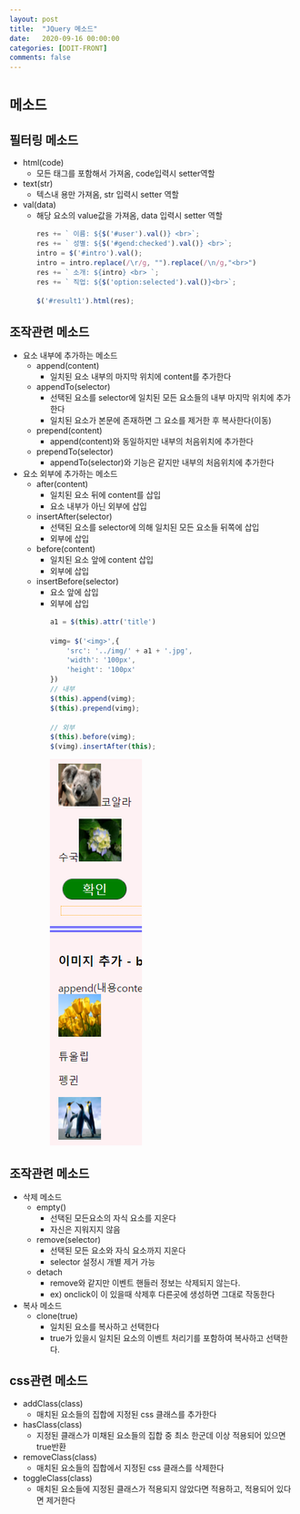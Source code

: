 ```yaml
---
layout: post
title:  "JQuery 메소드"
date:   2020-09-16 00:00:00
categories: [DDIT-FRONT]
comments: false
---
```


# `메소드`

## 필터링 메소드
- html(code)
    - 모든 태그를 포함해서 가져옴, code입력시 setter역할
- text(str)
    - 텍스내 용만 가져옴, str 입력시 setter 역할
- val(data)
    - 해당 요소의 value값을 가져옴, data 입력시 setter 역할
        ```javascript
        res += ` 이름: ${$('#user').val()} <br>`;
        res += ` 성별: ${$('#gend:checked').val()} <br>`;
        intro = $('#intro').val();
        intro = intro.replace(/\r/g, "").replace(/\n/g,"<br>")
        res += ` 소개: ${intro} <br> `;
        res += ` 직업: ${$('option:selected').val()}<br>`;
        
        $('#result1').html(res);
        ```   
      
## 조작관련 메소드
- 요소 내부에 추가하는 메소드
    - append(content)   
        - 일치된 요소 내부의 마지막 위치에 content를 추가한다
    - appendTo(selector)
        - 선택된 요소를 selector에 일치된 모든 요소들의 내부 마지막 위치에 추가한다
        - 일치된 요소가 본문에 존재하면 그 요소를 제거한 후 복사한다(이동)   
    - prepend(content)
        - append(content)와 동일하지만 내부의 처음위치에 추가한다
    - prependTo(selector)
        - appendTo(selector)와 기능은 같지만 내부의 처음위치에 추가한다
- 요소 외부에 추가하는 메소드    
    - after(content)
        - 일치된 요소 뒤에 content를 삽입
        - 요소 내부가 아닌 외부에 삽입
    - insertAfter(selector) 
        - 선택된 요소를 selector에 의해 일치된 모든 요소들 뒤쪽에 삽입
        - 외부에 삽입
    - before(content)
        - 일치된 요소 앞에 content 삽입
        - 외부에 삽입
    - insertBefore(selector)
        - 요소 앞에 삽입
        - 외부에 삽입
            ```javascript
            a1 = $(this).attr('title')
            
            vimg= $('<img>',{
                'src': '../img/' + a1 + '.jpg',
                'width': '100px',
                'height': '100px'
            })
            // 내부
            $(this).append(vimg);
            $(this).prepend(vimg);
          
            // 외부
            $(this).before(vimg);
            $(vimg).insertAfter(this);
            ```
            ![결과](/img/0916/1.PNG)
            
## 조작관련 메소드
- 삭제 메소드
    - empty()
        - 선택된 모든요소의 자식 요소를 지운다
        - 자신은 지워지지 않음
    - remove(selector)
        - 선택된 모든 요소와 자식 요소까지 지운다
        - selector 설정시 개별 제거 가능
    - detach
        - remove와 같지만 이벤트 핸들러 정보는 삭제되지 않는다.
        - ex) onclick이 이 있을때 삭제후 다른곳에 생성하면 그대로 작동한다
- 복사 메소드
    - clone(true)
        - 일치된 요소를 복사하고 선택한다
        - true가 있을시 일치된 요소의 이벤트 처리기를 포함하여 복사하고 선택한다.

## css관련 메소드
- addClass(class)
    - 매치된 요소들의 집합에 지정된 css 클래스를 추가한다
- hasClass(class)
    - 지정된 클래스가 미채된 요소들의 집합 중 최소 한군데 이상 적용되어  있으면 true반환
- removeClass(class)        
    - 매치된 요소들의 집합에서 지정된 css 클래스를 삭제한다
- toggleClass(class)
    - 매치된 요소들에 지정된 클래스가 적용되지 않았다면 적용하고, 적용되어 있다면 제거한다